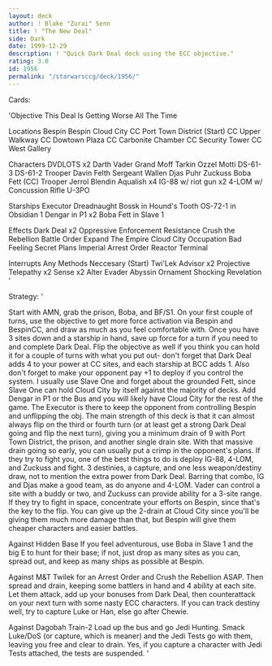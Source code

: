 ```yaml
---
layout: deck
author: ! Blake "Zurai" Senn
title: ! "The New Deal"
side: Dark
date: 1999-12-29
description: ! "Quick Dark Deal deck using the ECC objective."
rating: 3.0
id: 1956
permalink: "/starwarsccg/deck/1956/"
---
```

Cards: 

'Objective
This Deal Is Getting Worse All The Time

Locations
Bespin
Bespin Cloud City
CC Port Town District (Start)
CC Upper Walkway
CC Dowtown Plaza
CC Carbonite Chamber
CC Security Tower
CC West Gallery

Characters
DVDLOTS x2
Darth Vader
Grand Moff Tarkin
Ozzel
Motti
DS-61-3
DS-61-2
Trooper Davin Felth
Sergeant Wallen
Djas Puhr
Zuckuss
Boba Fett (CC)
Trooper Jerrol Blendin
Aqualish x4
IG-88 w/ riot gun x2
4-LOM w/ Concussion Rifle
U-3PO

Starships
Executor
Dreadnaught
Bossk in Hound's Tooth
OS-72-1 in Obsidian 1
Dengar in P1 x2
Boba Fett in Slave 1

Effects
Dark Deal x2
Oppressive Enforcement
Resistance
Crush the Rebellion
Battle Order
Expand The Empire
Cloud City Occupation
Bad Feeling
Secret Plans
Imperial Arrest Order
Reactor Terminal

Interrupts
Any Methods Neccesary (Start)
Twi'Lek Advisor x2
Projective Telepathy x2
Sense x2
Alter
Evader
Abyssin Ornament
Shocking Revelation
'

Strategy: '

Start with AMN, grab the prison, Boba, and BF/S1. On your first couple of turns, use the objective to get more force activation via Bespin and BespinCC, and draw as much as you feel comfortable with. Once you have 3 sites down and a starship in hand, save up force for a turn if you need to and complete Dark Deal. Flip the objective as well if you think you can hold it for a couple of turns with what you put out- don't forget that Dark Deal adds 4 to your power at CC sites, and each starship at BCC adds 1. Also don't forget to make your opponent pay +1 to deploy if you control the system. I usually use Slave One and forget about the grounded Fett, since Slave One can hold Cloud City by itself against the majority of decks. Add Dengar in P1 or the Bus and you will likely have Cloud City for the rest of the game. The Executor is there to keep the opponent from controlling Bespin and unflipping the obj.
	The main strength of this deck is that it can almost always flip on the third or fourth turn (or at least get a strong Dark Deal going and flip the next turn), giving you a minimum drain of 9 with Port Town District, the prison, and another single drain site. With that massive drain going so early, you can usually put a crimp in the opponent's plans. If they try to fight you, one of the best things to do is deploy IG-88, 4-LOM, and Zuckuss and fight. 3 destinies, a capture, and one less weapon/destiny draw, not to mention the extra power from Dark Deal. Barring that combo, IG and Djas make a good team, as do anyone and 4-LOM. Vader can control a site with a buddy or two, and Zuckuss can provide ability for a 3-site range. If they try to fight in space, concentrate your efforts on Bespin, since that's the key to the flip. You can give up the 2-drain at Cloud City since you'll be giving them much more damage than that, but Bespin will give them cheaper characters and easier battles.

Against Hidden Base
If you feel adventurous, use Boba in Slave 1 and the big E to hunt for their base; if not, just drop as many sites as you can, spread out, and keep as many ships as possible at Bespin.

Against M&T
Twilek for an Arrest Order and Crush the Rebellion ASAP. Then spread and drain, keeping some battlers in hand and 4 ability at each site. Let them attack, add up your bonuses from Dark Deal, then counterattack on your next turn with some nasty ECC characters. If you can track destiny well, try to capture Luke or Han, else go after Chewie.

Against Dagobah Train-2
Load up the bus and go Jedi Hunting. Smack Luke/DoS (or capture, which is meaner) and the Jedi Tests go with them, leaving you free and clear to drain. Yes, if you capture a character with Jedi Tests attached, the tests are suspended.
'
